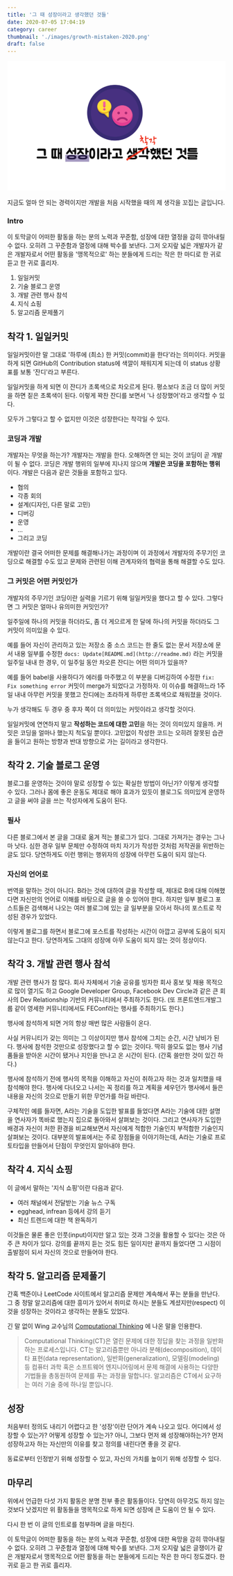 ```yaml
---
title: '그 때 성장이라고 생각했던 것들'
date: 2020-07-05 17:04:19
category: career
thumbnail: './images/growth-mistaken-2020.png'
draft: false
---
```


![growth-mistaken-2020](./images/growth-mistaken-2020.png)

지금도 얼마 안 되는 경력이지만 개발을 처음 시작했을 때의 제 생각을 꼬집는 글입니다.

### Intro

이 토막글이 어떠한 활동을 하는 분의 노력과 꾸준함, 성장에 대한 열정을 감히 깎아내릴 수 없다. 오히려 그 꾸준함과 열정에 대해 박수를 보낸다. 그저 오지랖 넓은 개발자가 같은 개발자로서 어떤 활동을 '맹목적으로' 하는 분들에게 드리는 작은 한 마디로 한 귀로 듣고 한 귀로 흘리자.

1. 일일커밋
2. 기술 블로그 운영
3. 개발 관련 행사 참석
4. 지식 쇼핑
5. 알고리즘 문제풀기

## 착각 1. 일일커밋

일일커밋이란 말 그대로 '하루에 (최소) 한 커밋(commit)을 한다'라는 의미이다. 커밋을 하게 되면 GitHub의 Contribution status에 색깔이 채워지게 되는데 이 status 상황표를 보통 '잔디'라고 부른다.

일일커밋을 하게 되면 이 잔디가 초록색으로 차오르게 된다. 평소보다 조금 더 많이 커밋을 하면 짙은 초록색이 된다. 이렇게 꽉찬 잔디를 보면서 '나 성장했어'라고 생각할 수 있다.

모두가 그렇다고 할 수 없지만 이것은 성장한다는 착각일 수 있다.

### 코딩과 개발

개발자는 무엇을 하는가? 개발자는 개발을 한다. 오해하면 안 되는 것이 코딩이 곧 개발이 될 수 없다. 코딩은 개발 행위의 일부에 지나지 않으며 **개발은 코딩을 포함하는 행위**이다. 개발은 다음과 같은 것들을 포함하고 있다.

- 협의
- 각종 회의
- 설계(디자인, 다른 말로 고민)
- 디버깅
- 운영
- ...
- 그리고 코딩

개발이란 결국 어떠한 문제를 해결해나가는 과정이며 이 과정에서 개발자의 주무기인 코딩으로 해결할 수도 있고 문제와 관련된 이해 관계자와의 협력을 통해 해결할 수도 있다.

### 그 커밋은 어떤 커밋인가

개발자의 주무기인 코딩이란 실력을 기르기 위해 일일커밋을 했다고 할 수 있다. 그렇다면 그 커밋은 얼마나 유의미한 커밋인가?

일주일에 하나의 커밋을 하더라도, 좀 더 게으르게 한 달에 하나의 커밋을 하더라도 그 커밋이 의미있을 수 있다.

예를 들어 자신이 관리하고 있는 저장소 중 소스 코드는 한 줄도 없는 문서 저장소에 문서 내용 일부를 수정한 `docs: Update[README.md](http://readme.md)` 라는 커밋을 일주일 내내 한 경우, 이 일주일 동안 차오른 잔디는 어떤 의미가 있을까?

예를 들어 babel을 사용하다가 에러를 마주했고 이 부분을 디버깅하여 수정한 `fix: Fix something error` 커밋이 merge가 되었다고 가정하자. 이 이슈를 해결하느라 1주일 내내 아무런 커밋을 못했고 잔디에는 초라하게 하루만 초록색으로 채워졌을 것이다.

누가 생각해도 두 경우 중 후자 쪽이 더 의미있는 커밋이라고 생각할 것이다.

일일커밋에 연연하지 말고 **작성하는 코드에 대한 고민**을 하는 것이 의미있지 않을까. 커밋은 코딩을 얼마나 했는지 척도일 뿐이다. 고민없이 작성한 코드는 오히려 잘못된 습관을 들이고 원하는 방향과 반대 방향으로 가는 길이라고 생각한다.

## 착각 2. 기술 블로그 운영

블로그를 운영하는 것이야 말로 성장할 수 있는 확실한 방법이 아닌가? 이렇게 생각할 수 있다. 그러나 몸에 좋은 운동도 제대로 해야 효과가 있듯이 블로그도 의미있게 운영하고 글을 써야 글을 쓰는 작성자에게 도움이 된다.

### 필사

다른 블로그에서 본 글을 그대로 옮겨 적는 블로그가 있다. 그대로 가져가는 경우는 그나마 낫다. 심한 경우 일부 문체만 수정하여 마치 자기가 작성한 것처럼 저작권을 위반하는 글도 있다. 당연하게도 이런 행위는 행위자의 성장에 아무런 도움이 되지 않는다.

### 자신의 언어로

번역을 말하는 것이 아니다. B라는 것에 대하여 글을 작성할 때, 제대로 B에 대해 이해했다면 자신만의 언어로 이해를 바탕으로 글을 쓸 수 있어야 한다. 하지만 일부 블로그 포스트들은 검색해서 나오는 여러 블로그에 있는 글 일부분을 모아서 하나의 포스트로 작성된 경우가 있었다.

이렇게 블로그를 하면서 블로그에 포스트를 작성하는 시간이 아깝고 공부에 도움이 되지 않는다고 한다. 당연하게도 그대의 성장에 아무 도움이 되지 않는 것이 정상이다.

## 착각 3. 개발 관련 행사 참석

개발 관련 행사가 참 많다. 회사 자체에서 기술 공유를 빙자한 회사 홍보 및 채용 목적으로 많이 열기도 하고 Google Developer Group, Facebook Dev Circle과 같은 큰 회사의 Dev Relationship 기반의 커뮤니티에서 주최하기도 한다. (또 프론트엔드개발그룹 같이 영세한 커뮤니티에서도 FEConf라는 행사를 주최하기도 한다.)

행사에 참석하게 되면 거의 항상 매번 많은 사람들이 온다.

사실 커뮤니티가 갖는 의미는 그 이상이지만 행사 참석에 그치는 순간, 시간 낭비가 된다. 행사에 참석한 것만으로 성장했다고 할 수 없는 것이다. 딱히 쓸모도 없는 행사 기념품들을 받아온 시간이 됐거나 지인을 만나고 온 시간이 된다. (간혹 쓸만한 것이 있긴 하다.)

행사에 참석하기 전에 행사의 목적을 이해하고 자신이 취하고자 하는 것과 일치했을 때 참석해야 한다. 행사에 다녀오고 나서는 꼭 정리를 하고 계획을 세우던가 행사에서 들은 내용을 자신의 것으로 만들기 위한 무언가를 하길 바란다.

구체적인 예를 들자면, A라는 기술을 도입한 발표를 들었다면 A라는 기술에 대한 설명을 연사자가 똑바로 했는지 집으로 돌아와서 살펴보는 것이다. 그리고 연사자가 도입한 배경과 자신이 처한 환경을 비교해보면서 자신에게 적합한 기술인지 부적합한 기술인지 살펴보는 것이다. 대부분의 발표에서는 주로 장점들을 이야기하는데, A라는 기술로 프로토타입을 만들어서 단점이 무엇인지 알아내야 한다.

## 착각 4. 지식 쇼핑

이 글에서 말하는 '지식 쇼핑'이란 다음과 같다.

- 여러 채널에서 전달받는 기술 뉴스 구독
- egghead, infrean 등에서 강의 듣기
- 최신 트렌드에 대한 책 완독하기

이것들은 물론 좋은 인풋(input)이지만 알고 있는 것과 그것을 활용할 수 있다는 것은 아주 큰 차이가 있다. 강의를 끝까지 듣는 것도 힘든 일이지만 끝까지 들었다면 그 시점이 출발점이 되서 자신의 것으로 만들어야 한다.

## 착각 5. 알고리즘 문제풀기

간혹 백준이나 LeetCode 사이트에서 알고리즘 문제만 계속해서 푸는 분들을 만난다. 그 중 정말 알고리즘에 대한 흥미가 있어서 취미로 하시는 분들도 계셨지만(respect) 이것을 성장하는 것이라고 생각하는 분들도 있었다.

긴 말 없이 Wing 교수님의 [Computational Thinking](https://www.cs.cmu.edu/~15110-s13/Wing06-ct.pdf) 에 나온 말을 인용한다.

> Computational Thinking(CT)은 열린 문제에 대한 정답을 찾는 과정을 일반화하는 프로세스입니다. CT는 알고리즘뿐만 아니라 분해(decomposition), 데이타 표현(data representation), 일반화(generalization), 모델링(modeling) 등 컴퓨터 과학 혹은 소프트웨어 엔지니어링에서 문제 해결에 사용하는 다양한 기법들을 총동원하여 문제를 푸는 과정을 말합니다. 알고리즘은 CT에서 요구하는 여러 기술 중에 하나일 뿐입니다.

## 성장

처음부터 정의도 내리기 어렵다고 한 '성장'이란 단어가 계속 나오고 있다. 어디에서 성장할 수 있는가? 어떻게 성장할 수 있는가? 아니, 그보다 먼저 왜 성장해야하는가? 먼저 성장하고자 하는 자신만의 이유를 찾고 정의를 내린다면 좋을 것 같다.

동료로부터 인정받기 위해 성장할 수 있고, 자신의 가치를 높이기 위해 성장할 수 있다.

## 마무리

위에서 언급한 다섯 가지 활동은 분명 전부 좋은 활동들이다. 당연히 아무것도 하지 않는 것보다 낫겠지만 위 활동들을 맹목적으로 하게 되면 성장에 큰 도움이 안 될 수 있다.

다시 한 번 이 글의 인트로를 첨부하며 글을 마친다.

이 토막글이 어떠한 활동을 하는 분의 노력과 꾸준함, 성장에 대한 욕망을 감히 깎아내릴 수 없다. 오히려 그 꾸준함과 열정에 대해 박수를 보낸다. 그저 오지랖 넓은 글쟁이가 같은 개발자로서 맹목적으로 어떤 활동을 하는 분들에게 드리는 작은 한 마디 정도겠다. 한 귀로 듣고 한 귀로 흘리자.